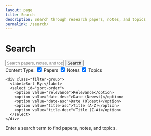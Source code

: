 ```yaml
---
layout: page
title: Search
description: Search through research papers, notes, and topics
permalink: /search/
---
```


<div class="search-container">
  <h1>Search</h1>
  
  <div class="search-form">
    <input type="text" id="search-input" placeholder="Search papers, notes, and topics..." />
    <button id="search-button">Search</button>
  </div>
  
  <div class="search-filters">
    <div class="filter-group">
      <label>Content Type:</label>
      <label><input type="checkbox" name="content-type" value="papers" checked> Papers</label>
      <label><input type="checkbox" name="content-type" value="notes" checked> Notes</label>
      <label><input type="checkbox" name="content-type" value="topics" checked> Topics</label>
    </div>
    
    <div class="filter-group">
      <label>Sort By:</label>
      <select id="sort-order">
        <option value="relevance">Relevance</option>
        <option value="date-desc">Date (Newest)</option>
        <option value="date-asc">Date (Oldest)</option>
        <option value="title-asc">Title (A-Z)</option>
        <option value="title-desc">Title (Z-A)</option>
      </select>
    </div>
  </div>
  
  <div id="search-results">
    <!-- Results will be inserted here by JavaScript -->
    <p class="search-instructions">Enter a search term to find papers, notes, and topics.</p>
  </div>
</div>

<div id="search-data" style="display: none;">
  {% assign all_papers = site.papers | sort: "date" | reverse %}
  {% assign all_notes = site.notes | sort: "date" | reverse %}
  {% assign all_topics = site.topics | sort: "title" %}
  
  <div id="papers-data">
    {% for paper in all_papers %}
    <div 
      data-title="{{ paper.title }}" 
      data-authors="{{ paper.authors | join: ', ' }}" 
      data-date="{{ paper.date | date: "%Y-%m-%d" }}" 
      data-abstract="{{ paper.abstract }}" 
      data-content="{{ paper.content | strip_html }}" 
      data-tags="{{ paper.tags | join: ', ' }}"
      data-type="paper"
      data-url="{{ paper.url | relative_url }}"
    ></div>
    {% endfor %}
  </div>
  
  <div id="notes-data">
    {% for note in all_notes %}
    <div 
      data-title="{{ note.title }}" 
      data-date="{{ note.date | date: "%Y-%m-%d" }}" 
      data-content="{{ note.content | strip_html }}" 
      data-tags="{{ note.tags | join: ', ' }}"
      data-type="note"
      data-url="{{ note.url | relative_url }}"
    ></div>
    {% endfor %}
  </div>
  
  <div id="topics-data">
    {% for topic in all_topics %}
    <div 
      data-title="{{ topic.title }}" 
      data-description="{{ topic.description }}" 
      data-content="{{ topic.content | strip_html }}" 
      data-tags="{{ topic.tags | join: ', ' }}"
      data-type="topic"
      data-url="{{ topic.url | relative_url }}"
    ></div>
    {% endfor %}
  </div>
</div>

<script src="{{ '/assets/js/search.js' | relative_url }}"></script>